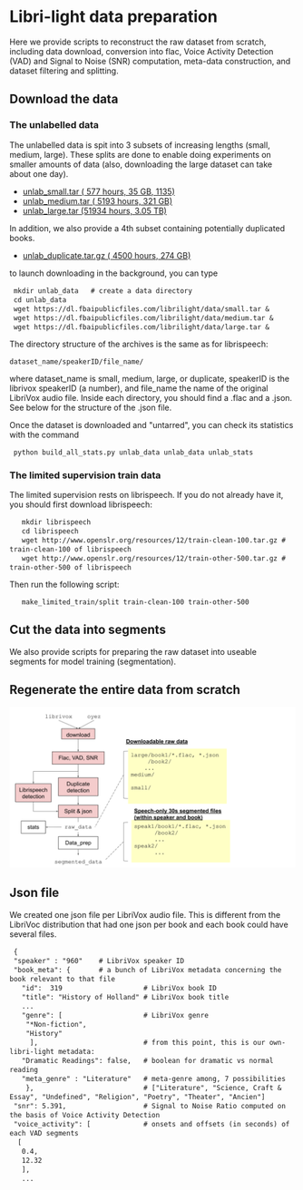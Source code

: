 # Libri-light data preparation



Here we provide scripts to reconstruct the raw dataset from scratch, including data download, conversion into flac,
Voice Activity Detection (VAD) and Signal to Noise (SNR) computation,
meta-data construction, and dataset filtering and splitting.

## Download the data

### The unlabelled data

The unlabelled data is spit into 3 subsets of increasing lengths (small, medium, large). These splits are done to enable doing experiments on smaller amounts of data (also, downloading the large dataset can take about one day). 

-  [unlab_small.tar  (  577 hours,  35 GB, 1135)](https://dl.fbaipublicfiles.com/librilight/data/unlab_small.tar)   
-  [unlab_medium.tar ( 5193 hours, 321 GB)](https://dl.fbaipublicfiles.com/librilight/data/unlab_medium.tar) 
-  [unlab_large.tar  (51934 hours, 3.05 TB)](https://dl.fbaipublicfiles.com/librilight/data/large.tar)
    
In addition, we also provide a 4th subset containing potentially duplicated books.

- [unlab_duplicate.tar.gz  ( 4500 hours,  274 GB)](https://dl.fbaipublicfiles.com/librilight/data/duplicate.tar)

to launch downloading in the background, you can type

     mkdir unlab_data   # create a data directory
     cd unlab_data
     wget https://dl.fbaipublicfiles.com/librilight/data/small.tar &
     wget https://dl.fbaipublicfiles.com/librilight/data/medium.tar &
     wget https://dl.fbaipublicfiles.com/librilight/data/large.tar &

The directory structure of the archives is the same as for librispeech: 

    dataset_name/speakerID/file_name/

where dataset_name is small, medium, large, or duplicate, speakerID is the librivox speakerID (a number), and file_name the name of the original LibriVox audio file. Inside each directory, you should find a .flac and a .json. See below for the structure of the .json file.


Once the dataset is downloaded and "untarred", you can check its statistics with the command

     python build_all_stats.py unlab_data unlab_data unlab_stats
     

### The limited supervision train data

The limited supervision rests on librispeech. If you do not already have it, you should first download librispeech:

       mkdir librispeech
       cd librispeech
       wget http://www.openslr.org/resources/12/train-clean-100.tar.gz # train-clean-100 of librispeech 
       wget http://www.openslr.org/resources/12/train-other-500.tar.gz # train-other-500 of librispeech


Then run the following script:

  
       make_limited_train/split train-clean-100 train-other-500


## Cut the data into segments


We also provide scripts for preparing the raw dataset into useable segments for model training (segmentation).



## Regenerate the entire data from scratch

![pipeline](data_preparation_pipeline.svg)


## Json file

We created one json file per LibriVox audio file. This is different from the LibriVoc distribution that had one json per book and each book could have several files. 

     { 
     "speaker" : "960"    # LibriVox speaker ID
     "book_meta": {       # a bunch of LibriVox metadata concerning the book relevant to that file
       "id":  319                    # LibriVox book ID 
       "title": "History of Holland" # LibriVox book title
       ...                        
       "genre": [                    # LibriVox genre
        "*Non-fiction",
        "History"
         ],                          # from this point, this is our own-libri-light metadata:
       "Dramatic Readings": false,   # boolean for dramatic vs normal reading
       "meta_genre" : "Literature"   # meta-genre among, 7 possibilities 
        },                           # ["Literature", "Science, Craft & Essay", "Undefined", "Religion", "Poetry", "Theater", "Ancien"] 
     "snr": 5.391,                   # Signal to Noise Ratio computed on the basis of Voice Activity Detection
     "voice_activity": [             # onsets and offsets (in seconds) of each VAD segments
      [
       0.4,
       12.32
       ],
       ...
